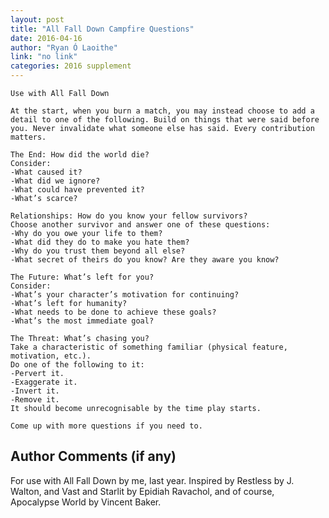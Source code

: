 ```yaml
---
layout: post
title: "All Fall Down Campfire Questions"
date: 2016-04-16
author: "Ryan Ó Laoithe"
link: "no link"
categories: 2016 supplement
---
```

```
Use with All Fall Down

At the start, when you burn a match, you may instead choose to add a detail to one of the following. Build on things that were said before you. Never invalidate what someone else has said. Every contribution matters. 

The End: How did the world die?
Consider:
-What caused it?
-What did we ignore?
-What could have prevented it?
-What’s scarce?

Relationships: How do you know your fellow survivors?
Choose another survivor and answer one of these questions:
-Why do you owe your life to them?
-What did they do to make you hate them?
-Why do you trust them beyond all else?
-What secret of theirs do you know? Are they aware you know?

The Future: What’s left for you?
Consider:
-What’s your character’s motivation for continuing?
-What’s left for humanity?
-What needs to be done to achieve these goals?
-What’s the most immediate goal?

The Threat: What’s chasing you?
Take a characteristic of something familiar (physical feature, motivation, etc.).
Do one of the following to it:
-Pervert it.
-Exaggerate it.
-Invert it.
-Remove it.
It should become unrecognisable by the time play starts. 

Come up with more questions if you need to. 

```
## Author Comments (if any)

For use with All Fall Down by me, last year. Inspired by Restless by J. Walton, and Vast and Starlit by Epidiah Ravachol, and of course, Apocalypse World by Vincent Baker. 
